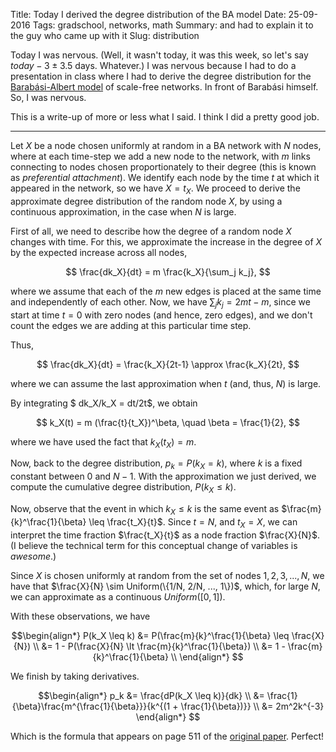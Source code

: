 Title: Today I derived the degree distribution of the BA model
Date: 25-09-2016
Tags: gradschool, networks, math
Summary: and had to explain it to the guy who came up with it
Slug: distribution


Today I was nervous.  (Well, it wasn't today, it was this week, so let's
say $today-3 \pm 3.5$ days.  Whatever.)  I was nervous because I had to do
a presentation in class where I had to derive the degree distribution for
the
[Barabási-Albert model](https://en.wikipedia.org/wiki/Barab%C3%A1si%E2%80%93Albert_model)
of scale-free networks.  In front of Barabási himself.  So, I was nervous.

This is a write-up of more or less what I said.  I think I did a pretty
good job.

---------------------

Let $X$ be a node chosen uniformly at random in a BA network with $N$
nodes, where at each time-step we add a new node to the network, with $m$
links connecting to nodes chosen proportionately to their degree (this is
known as *preferential attachment*).  We identify each node by the time $t$
at which it appeared in the network, so we have $X=t_X$.  We proceed to
derive the approximate degree distribution of the random node $X$, by using
a continuous approximation, in the case when $N$ is large.

First of all, we need to describe how the degree of a random node $X$
changes with time.  For this, we approximate the increase in the degree of
$X$ by the expected increase across all nodes,

$$ \frac{dk_X}{dt} = m \frac{k_X}{\sum_j k_j}, $$

where we assume that each of the $m$ new edges is placed at the same time
and independently of each other.  Now, we have $\sum_j k_j = 2mt-m$, since
we start at time $t=0$ with zero nodes (and hence, zero edges), and we
don't count the edges we are adding at this particular time step.

Thus,

$$ \frac{dk_X}{dt} = \frac{k_X}{2t-1} \approx \frac{k_X}{2t}, $$

where we can assume the last approximation when $t$ (and, thus, $N$) is
large.

By integrating $ dk_X/k_X = dt/2t$, we obtain

$$ k_X(t) = m (\frac{t}{t_X})^\beta, \quad \beta = \frac{1}{2}, $$

where we have used the fact that $k_X(t_X) = m$.

Now, back to the degree distribution, $p_k = P(k_X = k)$, where $k$ is a
fixed constant between $0$ and $N-1$.  With the approximation we just
derived, we compute the cumulative degree distribution, $P(k_X \leq k)$.

Now, observe that the event in which $k_X \leq k$ is the same event as
$\frac{m}{k}^\frac{1}{\beta} \leq \frac{t_X}{t}$.  Since $t = N$, and
$t_X=X$, we can interpret the time fraction $\frac{t_X}{t}$ as a node
fraction $\frac{X}{N}$. (I believe the technical term for this conceptual
change of variables is *awesome*.)

Since $X$ is chosen uniformly at random from the set of nodes ${1, 2, 3,
..., N}$, we have that $\frac{X}{N} \sim Uniform(\{1/N, 2/N, ..., 1\})$,
which, for large $N$, we can approximate as a continuous $Uniform([0, 1])$.

With these observations, we have

$$\begin{align*}
P(k_X \leq k) &= P(\frac{m}{k}^\frac{1}{\beta} \leq \frac{X}{N}) \\
            &= 1 - P(\frac{X}{N} \lt \frac{m}{k}^\frac{1}{\beta}) \\
            &= 1 - \frac{m}{k}^\frac{1}{\beta} \\
\end{align*}
$$

We finish by taking derivatives.

$$\begin{align*}
p_k &= \frac{dP(k_X \leq k)}{dk} \\
    &= \frac{1}{\beta}\frac{m^{\frac{1}{\beta}}}{k^{(1 + \frac{1}{\beta})}} \\
    &= 2m^2k^{-3}
\end{align*}
$$

Which is the formula that appears on page $511$ of the
[original paper](https://www3.nd.edu/~networks/Publication%20Categories/03%20Journal%20Articles/Physics/EmergenceRandom_Science%20286,%20509-512%20(1999).pdf).
Perfect!
